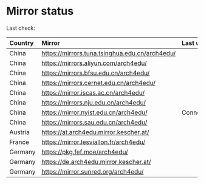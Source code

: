 <script src="./time.js"></script>
# Mirror status
Last check: <script type="text/javascript">localize(1736590857.2686286);</script>

|Country|Mirror|Last update|
|:------|:-----|:----------|
|China|https://mirrors.tuna.tsinghua.edu.cn/arch4edu/|<script type="text/javascript">localize(1736534905);</script>|
|China|https://mirrors.aliyun.com/arch4edu/|<script type="text/javascript">localize(1736534905);</script>|
|China|https://mirrors.bfsu.edu.cn/arch4edu/|<script type="text/javascript">localize(1736534905);</script>|
|China|https://mirrors.cernet.edu.cn/arch4edu/|<script type="text/javascript">localize(1736534905);</script>|
|China|https://mirror.iscas.ac.cn/arch4edu/|<script type="text/javascript">localize(1736534905);</script>|
|China|https://mirrors.nju.edu.cn/arch4edu/|<script type="text/javascript">localize(1736491310);</script>|
|China|https://mirror.nyist.edu.cn/arch4edu/|ConnectionError|
|China|https://mirrors.sau.edu.cn/arch4edu/|<script type="text/javascript">localize(1731653531);</script>|
|Austria|https://at.arch4edu.mirror.kescher.at/|<script type="text/javascript">localize(1736534905);</script>|
|France|https://mirror.lesviallon.fr/arch4edu/|<script type="text/javascript">localize(1736534905);</script>|
|Germany|https://pkg.fef.moe/arch4edu/|<script type="text/javascript">localize(1736534905);</script>|
|Germany|https://de.arch4edu.mirror.kescher.at/|<script type="text/javascript">localize(1736534905);</script>|
|Germany|https://mirror.sunred.org/arch4edu/|<script type="text/javascript">localize(1736534905);</script>|

<script src="./tablefilter/tablefilter.js"></script>
<script src="./table.js"></script>